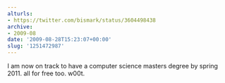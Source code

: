 ```yaml
---
alturls:
- https://twitter.com/bismark/status/3604498438
archive:
- 2009-08
date: '2009-08-28T15:23:07+00:00'
slug: '1251472987'
---
```


I am now on track to have a computer science masters degree by spring 2011. all for free too. w00t.

